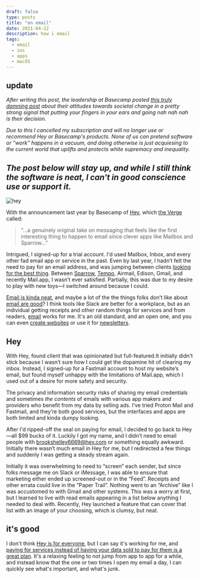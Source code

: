 ```yaml
---
draft: false
type: posts
title: "on email"
date: 2021-04-22
description: how i email
tags:
  - email
  - ios
  - apps
  - macOS
---
```


## update

*After writing this post, the leadership at Basecamp posted [this truly damning post](https://world.hey.com/jason/changes-at-basecamp-7f32afc5) about their attitudes towards societal change in a pretty strong signal that putting your fingers in your ears and going _nah nah nah_ is their decision.* 

*Due to this I cancelled my subscription and will no longer use or recommend Hey or Basecamp's products. None of us can pretend software or "work" happens in a vacuum, and doing otherwise is just acquiesing to the current world that uplifts and protects white supremacy and inequality.*

*The post below will stay up, and while I still think the software is neat, I can't in good conscience use or support it.*
---

![hey](/hey.jpg)

With the announcement last year by Basecamp of [Hey](https://hey.com), which [the Verge](https://www.theverge.com/2020/6/15/21286466/hey-email-basecamp-price-availability-platforms-launch) called:

> “...a genuinely original take on messaging that feels like the first interesting thing to happen to email since clever apps like Mailbox and Sparrow...”

Intrigued, I signed-up for a trial account. I'd used Mailbox, Inbox, and every other fad email app or service in the past. Even by last year, I hadn’t felt the need to pay for an email address, and was jumping between clients [looking for the best thing](https://www.brookshelley.com/posts/2019-05-27-on-the-perfect-thing/). Between [Sparrow](https://www.brookshelley.com/posts/2019-11-28-2019-iphone-homescreen/), [Tempo](https://www.yourtempo.co), Airmail, Edison, Gmail, and recently Mail.app, I wasn’t ever satisfied. Partially, this was due to my desire to play with new toys—I switched around because I could. 

[Email is kinda neat](https://email-is-good.com), and maybe a lot of the the things folks don’t like about [email are good](https://www.justuseemail.com/dislikes-about-email-are-questionable/)? I think tools like Slack are better for a workplace, but as an individual getting receipts and other random things for services and from readers, [email](mailto:hello@brookshelley.com) works for me. It's an old standard, and an open one, and you can even [create websites](https://hey.com/world/) or use it for [newsletters](https://www.brookshelley.com/posts/2019-02-10-slower-reading/).

## Hey

With Hey, found client that was opinionated but full-featured.It initially didn't stick because I wasn’t sure how I could get the dopamine hit of clearing my inbox. Instead, I signed-up for a Fastmail account to host my website’s email, but found myself unhappy with the limitations of Mail.app, which I used out of a desire for more safety and security.

The privacy and information security risks of sharing my email credentials and sometimes _the contents_ of emails with various app makers and providers who benefit from my data by selling ads. I’ve tried Proton Mail and Fastmail, and they’re both good services, but the interfaces and apps are both limited and kinda dumpy looking.

After I'd ripped-off the seal on paying for email, I decided to go back to Hey—all $99 bucks of it. Luckily I got my name, and I didn’t need to email people with brookshelley6669@hey.com or something equally awkward. Initially there wasn’t much email in Hey for me, but I redirected a few things and suddenly I was getting a steady stream again.

Initially it was  overwhelming to need to “screen” each sender, but since folks message me on Slack or iMessage, I was able to ensure that marketing either ended up screened-out or in the “Feed”. Receipts and other errata could live in the “Paper Trail”. Nothing went to an “Archive” like I was accustomed to with Gmail and other systems. This was a worry at first, but I learned to live with read emails appearing in a list below anything I needed to deal with. Recently, Hey launched a feature that can cover that list with an image of your choosing, which is clumsy, but neat.

## it's good

I don't think [Hey is for everyone](https://world.hey.com/jason/why-should-i-buy-yours-vs-theirs-4ceaacc5), but I can say it's working for me, and [paying for services instead of having your data sold to pay for them is a great plan](https://hey.com/no-data-extraction/). It's a relaxing feeling to not jump from app to app for a while, and instead know that the one or two times I open my email a day, I can quickly see what's important, and what's junk. 


